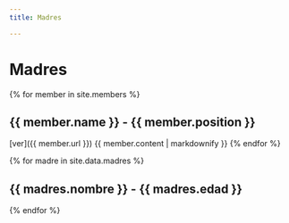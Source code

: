 ```yaml
---
title: Madres

---
```


# Madres


{% for member in site.members %}
  ## {{ member.name }} - {{ member.position }}
  [ver]({{ member.url }}) 
  {{ member.content | markdownify }}
{% endfor %}


{% for madre in site.data.madres %}
  ## {{ madres.nombre }} - {{ madres.edad }}
{% endfor %}
